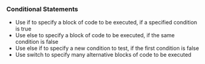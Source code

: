 ### Conditional Statements

* Use if to specify a block of code to be executed, if a specified condition is true
* Use else to specify a block of code to be executed, if the same condition is false
* Use else if to specify a new condition to test, if the first condition is false
* Use switch to specify many alternative blocks of code to be executed